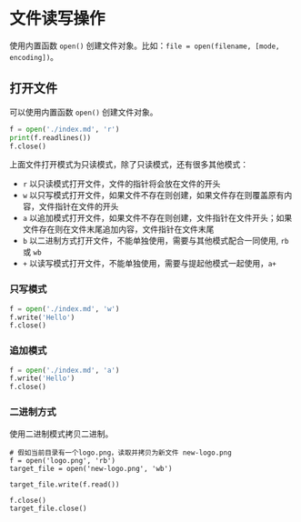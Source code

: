 # 文件读写操作

使用内置函数 `open()` 创建文件对象。比如：`file = open(filename, [mode, encoding])`。

## 打开文件

可以使用内置函数 `open()` 创建文件对象。

```python {1}
f = open('./index.md', 'r')
print(f.readlines())
f.close()
```
上面文件打开模式为只读模式，除了只读模式，还有很多其他模式：

- `r` 以只读模式打开文件，文件的指针将会放在文件的开头
- `w` 以只写模式打开文件，如果文件不存在则创建，如果文件存在则覆盖原有内容，文件指针在文件的开头
- `a` 以追加模式打开文件，如果文件不存在则创建，文件指针在文件开头；如果文件存在则在文件末尾追加内容，文件指针在文件末尾
- `b` 以二进制方式打开文件，不能单独使用，需要与其他模式配合一同使用, `rb` 或 `wb`
- `+` 以读写模式打开文件，不能单独使用，需要与提起他模式一起使用，`a+`

### 只写模式
```python {1}
f = open('./index.md', 'w')
f.write('Hello')
f.close()
```

### 追加模式

```python
f = open('./index.md', 'a')
f.write('Hello')
f.close()
```

### 二进制方式

使用二进制模式拷贝二进制。

```python{2-3}
# 假如当前目录有一个logo.png，读取并拷贝为新文件 new-logo.png
f = open('logo.png', 'rb')
target_file = open('new-logo.png', 'wb')

target_file.write(f.read())

f.close()
target_file.close()
```